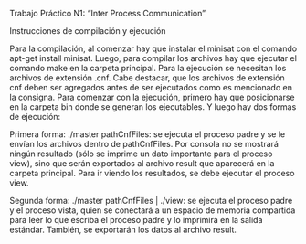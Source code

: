 Trabajo Práctico N1: “Inter Process Communication”

Instrucciones de compilación y ejecución

Para la compilación, al comenzar hay que instalar el minisat con el comando apt-get install minisat. Luego, para compilar los archivos hay que ejecutar el comando make en la carpeta principal. 
Para la ejecución se necesitan los archivos de extensión .cnf. Cabe destacar, que los archivos de extensión cnf deben ser agregados antes de ser ejecutados como es mencionado en la consigna. Para comenzar con la ejecución, primero hay que posicionarse en la carpeta bin donde se generan los ejecutables. Y luego hay dos formas de ejecución:

Primera forma:
./master pathCnfFiles: se ejecuta el proceso padre y se le envían los archivos dentro de pathCnfFiles. Por consola no se mostrará ningún resultado (sólo se imprime un dato importante para el proceso view), sino que serán exportados al archivo result que aparecerá en la carpeta principal. Para ir viendo los resultados, se debe ejecutar el proceso view.

Segunda forma: 
./master pathCnfFiles | ./view: se ejecuta el proceso padre y el proceso vista, quien se conectará a un espacio de memoria compartida para leer lo que escriba el proceso padre y lo imprimirá en la salida estándar. También, se exportarán los datos al archivo result.

